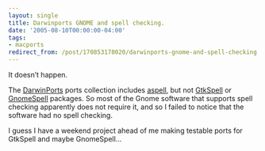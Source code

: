 ```yaml
---
layout: single
title: Darwinports GNOME and spell checking.
date: '2005-08-10T00:00:00-04:00'
tags:
- macports
redirect_from: /post/170853178020/darwinports-gnome-and-spell-checking
---
```

It doesn&rsquo;t happen.

The [DarwinPorts](http://darwinports.opendarwin.org) ports collection includes [aspell](http://aspell.net), but not [GtkSpell](http://GtkSpell.sourceforge.net) or [GnomeSpell](http://www.gnome.org) packages. So most of the Gnome software that supports spell checking apparently does not require it, and so I failed to notice that the software had no spell checking.

I guess I have a weekend project ahead of me making testable ports for GtkSpell and maybe GnomeSpell&hellip;
